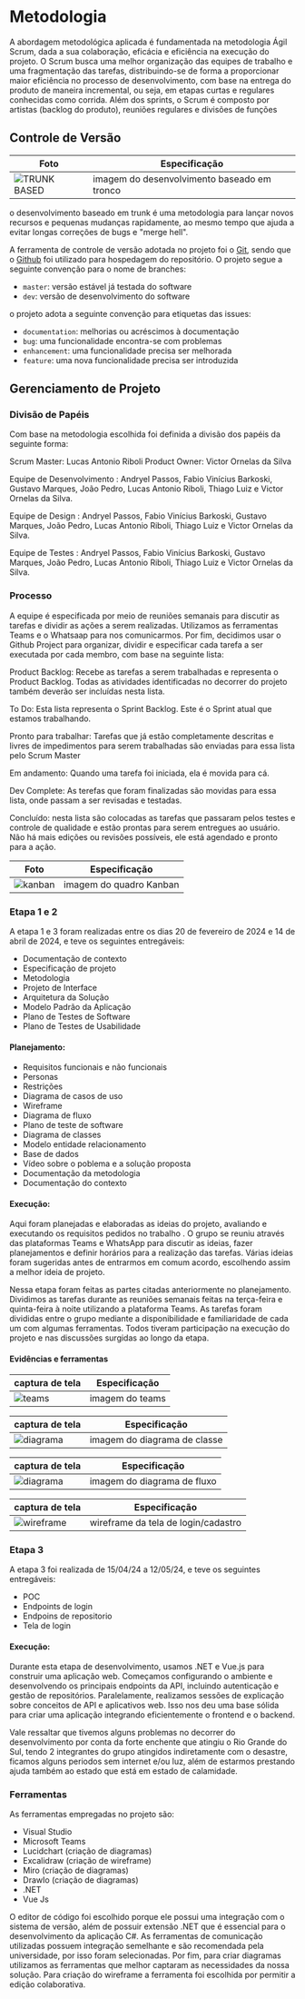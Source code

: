 
# Metodologia
A abordagem metodológica aplicada é fundamentada na metodologia Ágil Scrum, dada a sua colaboração, eficácia e eficiência na execução do projeto. O Scrum busca uma melhor organização das equipes de trabalho e uma fragmentação das tarefas, distribuindo-se de forma a proporcionar maior eficiência no processo de desenvolvimento, com base na entrega do produto de maneira incremental, ou seja, em etapas curtas e regulares conhecidas como corrida. Além dos sprints, o Scrum é composto por artistas (backlog do produto), reuniões regulares e divisões de funções

## Controle de Versão


| Foto | Especificação |
| ------ | -------------- |
![TRUNK BASED](</docs/img/GITFLOW.png>) | imagem do desenvolvimento baseado em tronco
o desenvolvimento baseado em trunk é uma metodologia para lançar novos recursos e pequenas mudanças rapidamente, ao mesmo tempo que ajuda a evitar longas correções de bugs e "merge hell".

A ferramenta de controle de versão adotada no projeto foi o
[Git](https://git-scm.com/), sendo que o [Github](https://github.com)
foi utilizado para hospedagem do repositório.
O projeto segue a seguinte convenção para o nome de branches:

- `master`: versão estável já testada do software
- `dev`: versão de desenvolvimento do software

 o projeto adota a seguinte convenção para
etiquetas das issues:

- `documentation`: melhorias ou acréscimos à documentação
- `bug`: uma funcionalidade encontra-se com problemas
- `enhancement`: uma funcionalidade precisa ser melhorada
- `feature`: uma nova funcionalidade precisa ser introduzida



## Gerenciamento de Projeto

### Divisão de Papéis
Com base na metodologia escolhida foi definida a divisão dos papéis da seguinte forma:

Scrum Master: Lucas Antonio Riboli
Product Owner: Victor Ornelas da Silva

Equipe de Desenvolvimento : Andryel Passos, Fabio Vinícius Barkoski, Gustavo Marques, João Pedro, Lucas Antonio Riboli, Thiago Luiz e Victor Ornelas da Silva.

Equipe de Design : Andryel Passos, Fabio Vinícius Barkoski, Gustavo Marques, João Pedro, Lucas Antonio Riboli, Thiago Luiz e Victor Ornelas da Silva.

Equipe de Testes : Andryel Passos, Fabio Vinícius Barkoski, Gustavo Marques, João Pedro, Lucas Antonio Riboli, Thiago Luiz e Victor Ornelas da Silva.

### Processo

A equipe é especificada por meio de reuniões semanais para discutir as tarefas e dividir as ações a serem realizadas. Utilizamos as ferramentas Teams e o Whatsaap para nos comunicarmos. Por fim, decidimos usar o Github Project para organizar, dividir e especificar cada tarefa a ser executada por cada membro, com base na seguinte lista:

Product Backlog: Recebe as tarefas a serem trabalhadas e representa o Product Backlog. Todas as atividades identificadas no decorrer do projeto também deverão ser incluídas nesta lista.

To Do: Esta lista representa o Sprint Backlog. Este é o Sprint atual que estamos trabalhando.

Pronto para trabalhar: Tarefas que já estão completamente descritas e livres de impedimentos para serem trabalhadas são enviadas para essa lista pelo Scrum Master

Em andamento: Quando uma tarefa foi iniciada, ela é movida para cá.

Dev Complete: As terefas que foram finalizadas são movidas para essa lista, onde passam a ser revisadas e testadas.

Concluído: nesta lista são colocadas as tarefas que passaram pelos testes e controle de qualidade e estão prontas para serem entregues ao usuário. Não há mais edições ou revisões possíveis, ele está agendado e pronto para a ação.


| Foto | Especificação |
| ------ | -------------- |
![kanban](</docs/img/Kanban git hub.png>) | imagem do quadro Kanban 



### Etapa 1 e 2

A etapa 1 e 3 foram realizadas entre os dias 20 de fevereiro de 2024 e 14 de abril de 2024, e teve os seguintes entregáveis:
- Documentação de contexto
- Especificação de projeto
- Metodologia
- Projeto de Interface
- Arquitetura da Solução
- Modelo Padrão da Aplicação
- Plano de Testes de Software
- Plano de Testes de Usabilidade

#### Planejamento:

- Requisitos funcionais e não funcionais 
- Personas
- Restrições 
- Diagrama de casos de uso
- Wireframe
- Diagrama de fluxo
- Plano de teste de software 
- Diagrama de classes 
- Modelo entidade relacionamento
- Base de dados 
- Vídeo sobre o poblema e a solução proposta
- Documentação da metodologia 
- Documentação do contexto

#### Execução:
Aqui foram planejadas e elaboradas as ideias do projeto, avaliando e executando os requisitos pedidos no trabalho . O grupo se reuniu através das plataformas Teams e WhatsApp para discutir as ideias, fazer planejamentos e definir horários para a realização das tarefas. Várias ideias foram sugeridas antes de entrarmos em comum acordo, escolhendo assim a melhor ideia de projeto.

Nessa etapa foram feitas as partes citadas anteriormente no planejamento. Dividimos as tarefas durante as reuniões semanais feitas na terça-feira e quinta-feira à noite utilizando a plataforma Teams. As tarefas foram divididas entre o grupo mediante a disponibilidade e familiaridade de cada um com algumas ferramentas. Todos tiveram participação na execução do projeto e nas discussões surgidas ao longo da etapa.

#### Evidências e ferramentas
| captura de tela | Especificação |
| ------ | -------------- |
![teams](</docs/img/teams.jpg>) |  imagem do teams 

| captura de tela | Especificação |
| ------ | -------------- |
![diagrama](</docs/img/Diagrama de classe.jpg>) | imagem do diagrama de classe

| captura de tela| Especificação |
| ------ | -------------- |
![diagrama](</docs/img/Diagrama de cadastro usuário.png>) | imagem do diagrama de fluxo

| captura de tela | Especificação |
| ------ | -------------- |
![wireframe](</docs/img/wireframee.jpg>) | wireframe da tela de login/cadastro


### Etapa 3

A etapa 3 foi realizada de 15/04/24 a 12/05/24, e teve os seguintes entregáveis:
- POC 
- Endpoints de login
- Endpoins de repositorio
- Tela de login

#### Execução:

Durante esta etapa de desenvolvimento, usamos .NET e Vue.js para construir uma aplicação web. Começamos configurando o ambiente e desenvolvendo os principais endpoints da API, incluindo autenticação e gestão de repositórios. Paralelamente, realizamos sessões de explicação sobre conceitos de API e aplicativos web. Isso nos deu uma base sólida para criar uma aplicação integrando eficientemente o frontend e o backend.

Vale ressaltar que tivemos alguns problemas no decorrer do desenvolvimento por conta da forte enchente que atingiu o Rio Grande do Sul, tendo 2 integrantes do grupo atingidos indiretamente com o desastre, ficamos alguns periodos sem internet e/ou luz, além de estarmos prestando ajuda também ao estado que está em estado de calamidade. 


### Ferramentas

As ferramentas empregadas no projeto são:

- Visual Studio
- Microsoft Teams
- Lucidchart (criação de diagramas)
- Excalidraw (criação de wireframe)
- Miro (criação de diagramas)
- DrawIo (criação de diagramas)
- .NET
- Vue Js

O editor de código foi escolhido porque ele possui uma integração com o sistema de versão, além de possuir extensão .NET que é essencial para o desenvolvimento da aplicação C#. As ferramentas de comunicação utilizadas possuem integração semelhante e são recomendada pela universidade, por isso foram selecionadas. Por fim, para criar diagramas utilizamos as ferramentas que melhor captaram as necessidades da nossa solução. Para criação do wireframe a ferramenta foi escolhida por permitir a edição colaborativa.